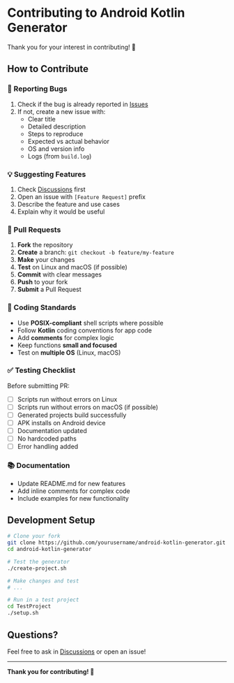 # Contributing to Android Kotlin Generator

Thank you for your interest in contributing! 🎉

## How to Contribute

### 🐛 Reporting Bugs

1. Check if the bug is already reported in [Issues](https://github.com/yourusername/android-kotlin-generator/issues)
2. If not, create a new issue with:
   - Clear title
   - Detailed description
   - Steps to reproduce
   - Expected vs actual behavior
   - OS and version info
   - Logs (from `build.log`)

### 💡 Suggesting Features

1. Check [Discussions](https://github.com/yourusername/android-kotlin-generator/discussions) first
2. Open an issue with `[Feature Request]` prefix
3. Describe the feature and use cases
4. Explain why it would be useful

### 🔧 Pull Requests

1. **Fork** the repository
2. **Create** a branch: `git checkout -b feature/my-feature`
3. **Make** your changes
4. **Test** on Linux and macOS (if possible)
5. **Commit** with clear messages
6. **Push** to your fork
7. **Submit** a Pull Request

### 📝 Coding Standards

- Use **POSIX-compliant** shell scripts where possible
- Follow **Kotlin** coding conventions for app code
- Add **comments** for complex logic
- Keep functions **small and focused**
- Test on **multiple OS** (Linux, macOS)

### ✅ Testing Checklist

Before submitting PR:

- [ ] Scripts run without errors on Linux
- [ ] Scripts run without errors on macOS (if possible)
- [ ] Generated projects build successfully
- [ ] APK installs on Android device
- [ ] Documentation updated
- [ ] No hardcoded paths
- [ ] Error handling added

### 📚 Documentation

- Update README.md for new features
- Add inline comments for complex code
- Include examples for new functionality

## Development Setup

```bash
# Clone your fork
git clone https://github.com/yourusername/android-kotlin-generator.git
cd android-kotlin-generator

# Test the generator
./create-project.sh

# Make changes and test
# ...

# Run in a test project
cd TestProject
./setup.sh
```

## Questions?

Feel free to ask in [Discussions](https://github.com/yourusername/android-kotlin-generator/discussions) or open an issue!

---

**Thank you for contributing! 🚀**
